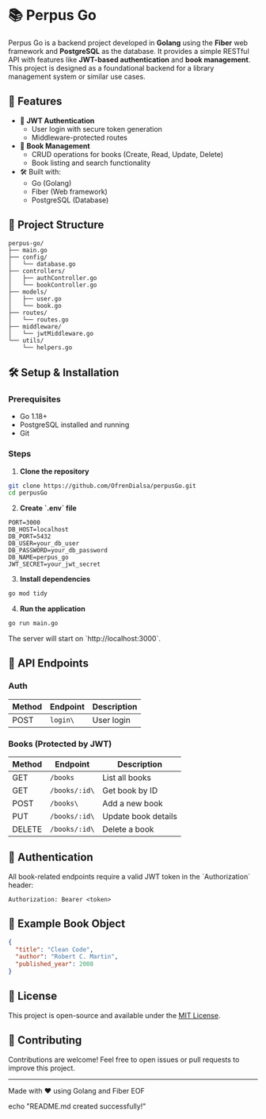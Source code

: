 # 📚 Perpus Go

Perpus Go is a backend project developed in **Golang** using the **Fiber** web framework and **PostgreSQL** as the database. It provides a simple RESTful API with features like **JWT-based authentication** and **book management**. This project is designed as a foundational backend for a library management system or similar use cases.

## 🚀 Features

- 🔐 **JWT Authentication**
  - User login with secure token generation
  - Middleware-protected routes
- 📘 **Book Management**
  - CRUD operations for books (Create, Read, Update, Delete)
  - Book listing and search functionality
- 🛠️ Built with:
  - Go (Golang)
  - Fiber (Web framework)
  - PostgreSQL (Database)

## 🧱 Project Structure

```
perpus-go/
├── main.go
├── config/
│   └── database.go
├── controllers/
│   ├── authController.go
│   └── bookController.go
├── models/
│   ├── user.go
│   └── book.go
├── routes/
│   └── routes.go
├── middleware/
│   └── jwtMiddleware.go
└── utils/
    └── helpers.go
```

## 🛠️ Setup & Installation

### Prerequisites

- Go 1.18+
- PostgreSQL installed and running
- Git

### Steps

1. **Clone the repository**

```bash
git clone https://github.com/OfrenDialsa/perpusGo.git
cd perpusGo
```

2. **Create \`.env\` file**

```env
PORT=3000
DB_HOST=localhost
DB_PORT=5432
DB_USER=your_db_user
DB_PASSWORD=your_db_password
DB_NAME=perpus_go
JWT_SECRET=your_jwt_secret
```

3. **Install dependencies**

```bash
go mod tidy
```

4. **Run the application**

```bash
go run main.go
```

The server will start on \`http://localhost:3000\`.

## 🧪 API Endpoints

### Auth

| Method | Endpoint       | Description        |
|--------|----------------|--------------------|
| POST   | `login\`       | User login         |

### Books (Protected by JWT)

| Method | Endpoint       | Description            |
|--------|----------------|------------------------|
| GET    | `/books`       | List all books         |
| GET    | `/books/:id\`  | Get book by ID         |
| POST   | `/books\`      | Add a new book         |
| PUT    | `/books/:id\`  | Update book details    |
| DELETE | `/books/:id\`  | Delete a book          |

## 🔐 Authentication

All book-related endpoints require a valid JWT token in the \`Authorization\` header:

```
Authorization: Bearer <token>
```

## 📘 Example Book Object

```json
{
  "title": "Clean Code",
  "author": "Robert C. Martin",
  "published_year": 2008
}
```

## 📄 License

This project is open-source and available under the [MIT License](LICENSE).

## 🙌 Contributing

Contributions are welcome! Feel free to open issues or pull requests to improve this project.

---

Made with ❤️ using Golang and Fiber
EOF

echo "README.md created successfully!"
